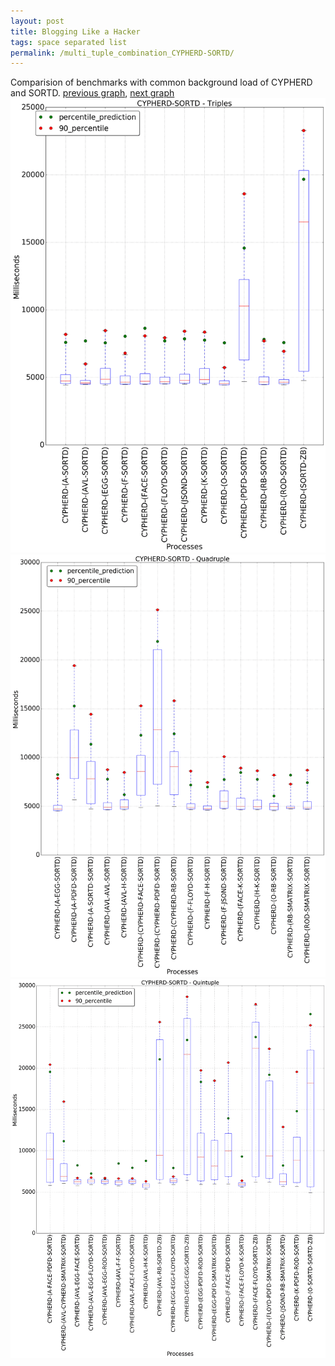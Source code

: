 ```yaml
---
layout: post
title: Blogging Like a Hacker
tags: space separated list
permalink: /multi_tuple_combination_CYPHERD-SORTD/
---
```


Comparision of benchmarks with common background load of CYPHERD and SORTD.
[previous graph](../multi_tuple_combination_CYPHERD-SMATRIX/), [next graph](../multi_tuple_combination_CYPHERD-ZB/)
<img src="./images/triple/CYPHERD/CYPHERD-SORTD_box.png" alt="graph figure"><img src="./images/quadruple/CYPHERD/CYPHERD-SORTD_box.png" alt="graph figure"><img src="./images/quintuple/CYPHERD/CYPHERD-SORTD_box.png" alt="graph figure">